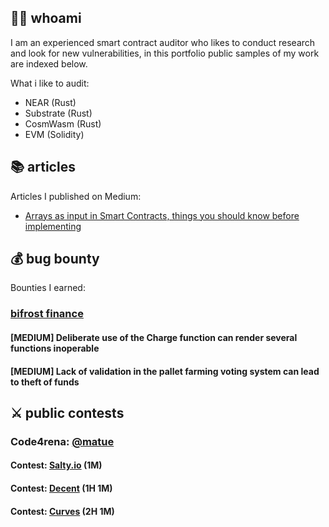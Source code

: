 ## 🕵️‍♀️ whoami
I am an experienced smart contract auditor who likes to conduct research and look for new vulnerabilities, in this portfolio public samples of my work are indexed below.

What i like to audit:
- NEAR (Rust)
- Substrate (Rust)
- CosmWasm (Rust)
- EVM (Solidity)

## 📚 articles
Articles I published on Medium:

- [Arrays as input in Smart Contracts, things you should know before implementing](https://medium.com/@thiagoweb3/arrays-as-input-in-smart-contracts-things-you-should-know-b1eed7a2d17d)

## 💰 bug bounty
Bounties I earned:

### [bifrost finance](https://bifrost.finance/)

#### [MEDIUM] Deliberate use of the Charge function can render several functions inoperable

#### [MEDIUM] Lack of validation in the pallet farming voting system can lead to theft of funds

## ⚔ public contests

### Code4rena: [@matue](https://code4rena.com/@Matue)

#### Contest: [Salty.io](https://code4rena.com/audits/2024-01-saltyio#top) (1M)

#### Contest: [Decent](https://code4rena.com/audits/2024-01-decent#top) (1H 1M)

#### Contest: [Curves](https://code4rena.com/audits/2024-01-curves#top) (2H 1M)
